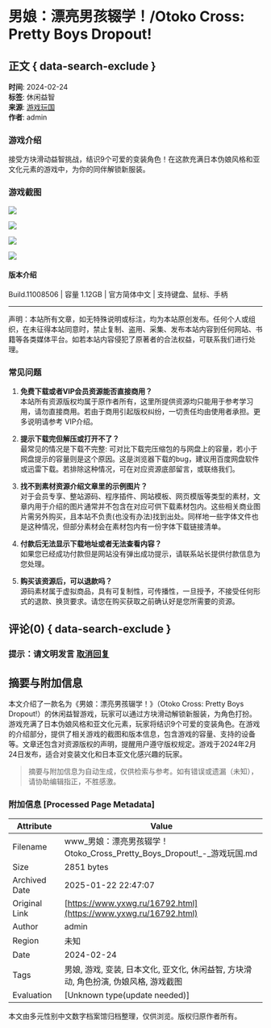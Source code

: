 # 男娘：漂亮男孩辍学！/Otoko Cross: Pretty Boys Dropout!

## 正文 { data-search-exclude }


**时间**: 2024-02-24  
**标签**: 休闲益智  
**来源**: [游戏玩国](https://www.yxwg.ru/pcyx/xxyz)  
**作者**: admin

### 游戏介绍

接受方块滑动益智挑战，结识9个可爱的变装角色！在这款充满日本伪娘风格和亚文化元素的游戏中，为你的同伴解锁新服装。

### 游戏截图

![](https://www.xdgame.com/uploads/allimg/240223/1708702166383668.jpg)

![](https://www.xdgame.com/uploads/allimg/240223/1708702166790829.jpg)

![](https://www.xdgame.com/uploads/allimg/240223/1708702166293410.jpg)

![](https://www.xdgame.com/uploads/allimg/240223/1708702166770064.jpg)

#### 版本介绍

Build.11008506 | 容量 1.12GB | 官方简体中文 | 支持键盘、鼠标、手柄

---

声明：本站所有文章，如无特殊说明或标注，均为本站原创发布。任何个人或组织，在未征得本站同意时，禁止复制、盗用、采集、发布本站内容到任何网站、书籍等各类媒体平台。如若本站内容侵犯了原著者的合法权益，可联系我们进行处理。

### 常见问题

1. **免费下载或者VIP会员资源能否直接商用？**  
   本站所有资源版权均属于原作者所有，这里所提供资源均只能用于参考学习用，请勿直接商用。若由于商用引起版权纠纷，一切责任均由使用者承担。更多说明请参考 VIP介绍。

2. **提示下载完但解压或打开不了？**  
   最常见的情况是下载不完整: 可对比下载完压缩包的与网盘上的容量，若小于网盘提示的容量则是这个原因。这是浏览器下载的bug，建议用百度网盘软件或迅雷下载。若排除这种情况，可在对应资源底部留言，或联络我们。

3. **找不到素材资源介绍文章里的示例图片？**  
   对于会员专享、整站源码、程序插件、网站模板、网页模版等类型的素材，文章内用于介绍的图片通常并不包含在对应可供下载素材包内。这些相关商业图片需另外购买，且本站不负责(也没有办法)找到出处。同样地一些字体文件也是这种情况，但部分素材会在素材包内有一份字体下载链接清单。

4. **付款后无法显示下载地址或者无法查看内容？**  
   如果您已经成功付款但是网站没有弹出成功提示，请联系站长提供付款信息为您处理。

5. **购买该资源后，可以退款吗？**  
   源码素材属于虚拟商品，具有可复制性，可传播性，一旦授予，不接受任何形式的退款、换货要求。请您在购买获取之前确认好是您所需要的资源。

## 评论(0) { data-search-exclude }

### 提示：请文明发言 [取消回复](https://www.yxwg.ru/16792.html#respond)
<!-- tcd_original_link https://www.yxwg.ru/16792.html -->


## 摘要与附加信息

<!-- tcd_abstract -->
本文介绍了一款名为《男娘：漂亮男孩辍学！》（Otoko Cross: Pretty Boys Dropout!）的休闲益智游戏，玩家可以通过方块滑动解锁新服装，为角色打扮。游戏充满了日本伪娘风格和亚文化元素，玩家将结识9个可爱的变装角色。在游戏的介绍部分，提供了相关游戏的截图和版本信息，包含游戏的容量、支持的设备等。文章还包含对资源版权的声明，提醒用户遵守版权规定。游戏于2024年2月24日发布，适合对变装文化和日本亚文化感兴趣的玩家。
<!-- tcd_abstract_end -->

> 摘要与附加信息为自动生成，仅供检索与参考。如有错误或遗漏（未知），请协助编辑指正，不胜感激。

### 附加信息 [Processed Page Metadata]

| Attribute       | Value                                  |
|-----------------|----------------------------------------|
| Filename        | www_男娘：漂亮男孩辍学！Otoko_Cross_Pretty_Boys_Dropout!_-_游戏玩国.md                             |
| Size            | 2851 bytes                           |
| Archived Date   | 2025-01-22 22:47:07                             |
| Original Link   | [https://www.yxwg.ru/16792.html](https://www.yxwg.ru/16792.html)                       |
| Author          | admin                               |
| Region          | 未知                               |
| Date            | 2024-02-24                                 |
| Tags            | 男娘, 游戏, 变装, 日本文化, 亚文化, 休闲益智, 方块滑动, 角色扮演, 伪娘风格, 游戏截图                                 |
| Evaluation            | [Unknown type(update needed)]                                 |
<!-- tcd_table_end -->

本文由多元性别中文数字档案馆归档整理，仅供浏览。版权归原作者所有。
